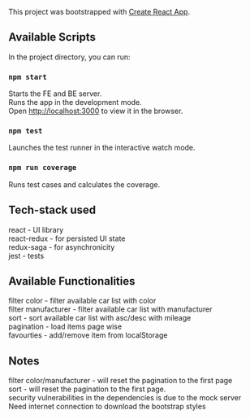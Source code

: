 This project was bootstrapped with [Create React App](https://github.com/facebook/create-react-app).

## Available Scripts

In the project directory, you can run:

### `npm start`
Starts the FE and BE server.<br>
Runs the app in the development mode.<br>
Open [http://localhost:3000](http://localhost:3000) to view it in the browser.

### `npm test`
Launches the test runner in the interactive watch mode.<br>

### `npm run coverage`
Runs test cases and calculates the coverage.<br>


## Tech-stack used
react - UI library <br>
react-redux - for persisted UI state <br>
redux-saga - for asynchronicity <br>
jest - tests <br>

## Available Functionalities
filter color - filter available car list with color <br>
filter manufacturer - filter available car list with manufacturer <br>
sort - sort available car list with asc/desc with mileage <br>
pagination - load items page wise <br>
favourties - add/remove item from localStorage <br>

## Notes
filter color/manufacturer - will reset the pagination to the first page <br>
sort - will reset the pagination to the first page. <br>
security vulnerabilities in the dependencies is due to the mock server <br>
Need internet connection to download the bootstrap styles